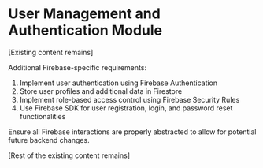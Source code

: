 # User Management and Authentication Module

[Existing content remains]

Additional Firebase-specific requirements:
1. Implement user authentication using Firebase Authentication
2. Store user profiles and additional data in Firestore
3. Implement role-based access control using Firebase Security Rules
4. Use Firebase SDK for user registration, login, and password reset functionalities

Ensure all Firebase interactions are properly abstracted to allow for potential future backend changes.

[Rest of the existing content remains]

